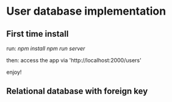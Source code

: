 # User database implementation

## First time install

run:
_npm install_
_npm run server_

then:
access the app via 'http://localhost:2000/users'

enjoy!

## Relational database with foreign key
